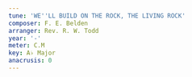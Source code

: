 ```yaml
---
tune: 'WE''LL BUILD ON THE ROCK, THE LIVING ROCK'
composer: F. E. Belden
arranger: Rev. R. W. Todd
year: '-'
meter: C.M
key: A♭ Major
anacrusis: 0
---
```

